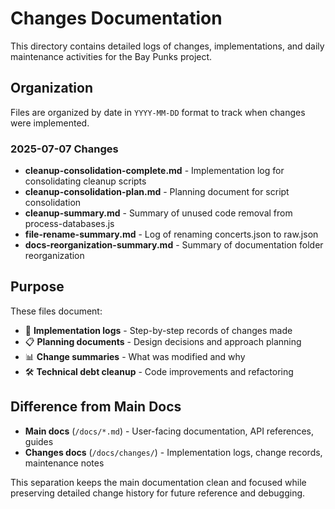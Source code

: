 # Changes Documentation

This directory contains detailed logs of changes, implementations, and daily maintenance activities for the Bay Punks project.

## Organization

Files are organized by date in `YYYY-MM-DD` format to track when changes were implemented.

### 2025-07-07 Changes

- **cleanup-consolidation-complete.md** - Implementation log for consolidating cleanup scripts
- **cleanup-consolidation-plan.md** - Planning document for script consolidation
- **cleanup-summary.md** - Summary of unused code removal from process-databases.js
- **file-rename-summary.md** - Log of renaming concerts.json to raw.json
- **docs-reorganization-summary.md** - Summary of documentation folder reorganization

## Purpose

These files document:

- 🔄 **Implementation logs** - Step-by-step records of changes made
- 📋 **Planning documents** - Design decisions and approach planning
- 📊 **Change summaries** - What was modified and why
- 🛠️ **Technical debt cleanup** - Code improvements and refactoring

## Difference from Main Docs

- **Main docs** (`/docs/*.md`) - User-facing documentation, API references, guides
- **Changes docs** (`/docs/changes/`) - Implementation logs, change records, maintenance notes

This separation keeps the main documentation clean and focused while preserving detailed change history for future reference and debugging.
